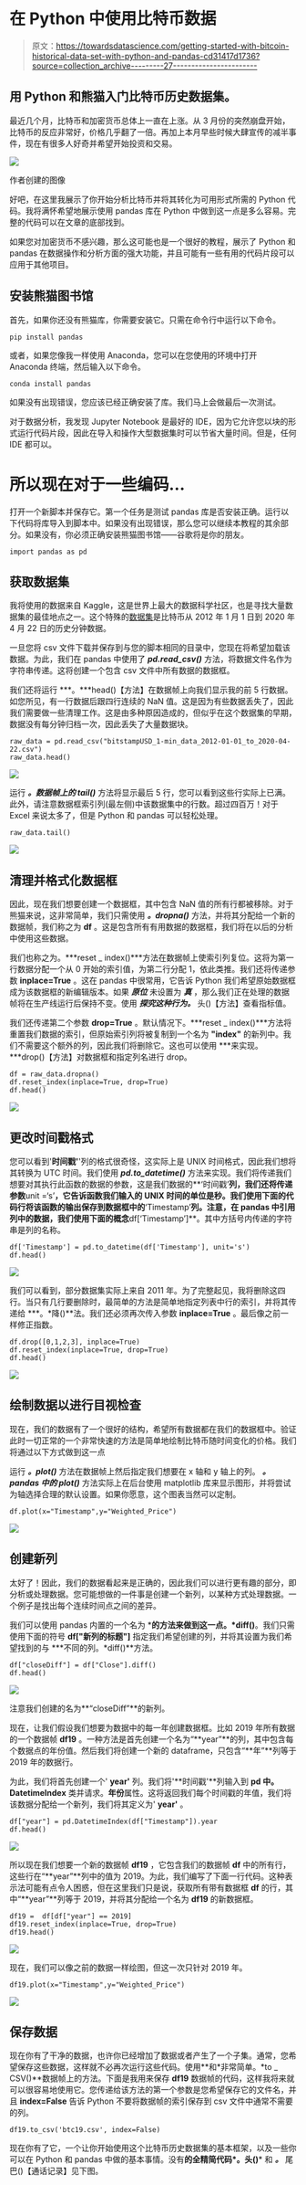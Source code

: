 # 在 Python 中使用比特币数据

> 原文：<https://towardsdatascience.com/getting-started-with-bitcoin-historical-data-set-with-python-and-pandas-cd31417d1736?source=collection_archive---------27----------------------->

## 用 Python 和熊猫入门比特币历史数据集。

最近几个月，比特币和加密货币总体上一直在上涨。从 3 月份的突然崩盘开始，比特币的反应非常好，价格几乎翻了一倍。再加上本月早些时候大肆宣传的减半事件，现在有很多人好奇并希望开始投资和交易。

![](img/d42f6ed01b6d1058a23d5e9b4a95d666.png)

作者创建的图像

好吧，在这里我展示了你开始分析比特币并将其转化为可用形式所需的 Python 代码。我将满怀希望地展示使用 pandas 库在 Python 中做到这一点是多么容易。完整的代码可以在文章的底部找到。

如果您对加密货币不感兴趣，那么这可能也是一个很好的教程，展示了 Python 和 pandas 在数据操作和分析方面的强大功能，并且可能有一些有用的代码片段可以应用于其他项目。

## 安装熊猫图书馆

首先，如果你还没有熊猫库，你需要安装它。只需在命令行中运行以下命令。

```
pip install pandas
```

或者，如果您像我一样使用 Anaconda，您可以在您使用的环境中打开 Anaconda 终端，然后输入以下命令。

```
conda install pandas
```

如果没有出现错误，您应该已经正确安装了库。我们马上会做最后一次测试。

对于数据分析，我发现 Jupyter Notebook 是最好的 IDE，因为它允许您以块的形式运行代码片段，因此在导入和操作大型数据集时可以节省大量时间。但是，任何 IDE 都可以。

# 所以现在对于一些编码…

打开一个新脚本并保存它。第一个任务是测试 pandas 库是否安装正确。运行以下代码将库导入到脚本中。如果没有出现错误，那么您可以继续本教程的其余部分。如果没有，你必须正确安装熊猫图书馆——谷歌将是你的朋友。

```
import pandas as pd
```

## 获取数据集

我将使用的数据来自 Kaggle，这是世界上最大的数据科学社区，也是寻找大量数据集的最佳地点之一。这个特殊的[数据集](https://www.kaggle.com/mczielinski/bitcoin-historical-data)是比特币从 2012 年 1 月 1 日到 2020 年 4 月 22 日的历史分钟数据。

一旦您将 csv 文件下载并保存到与您的脚本相同的目录中，您现在将希望加载该数据。为此，我们在 pandas 中使用了 ***pd.read_csv()*** 方法，将数据文件名作为字符串传递。这将创建一个包含 csv 文件中所有数据的数据框。

我们还将运行 ***。***head()【方法】在数据帧上向我们显示我的前 5 行数据。如您所见，有一行数据后跟四行连续的 NaN 值。这是因为有些数据丢失了，因此我们需要做一些清理工作。这是由多种原因造成的，但似乎在这个数据集的早期，数据没有每分钟归档一次，因此丢失了大量数据块。

```
raw_data = pd.read_csv("bitstampUSD_1-min_data_2012-01-01_to_2020-04-22.csv")
raw_data.head()
```

![](img/a0688d0360afddc09192e19ae5bd900f.png)

运行 ***。数据帧上的 tail()*** 方法将显示最后 5 行，您可以看到这些行实际上已满。此外，请注意数据框索引列(最左侧)中该数据集中的行数。超过四百万！对于 Excel 来说太多了，但是 Python 和 pandas 可以轻松处理。

```
raw_data.tail()
```

![](img/dbaa1f65649a38fead7174b1e180324d.png)

## 清理并格式化数据框

因此，现在我们想要创建一个数据框，其中包含 NaN 值的所有行都被移除。对于熊猫来说，这非常简单，我们只需使用 ***。dropna()*** 方法，并将其分配给一个新的数据帧，我们称之为 **df** 。这是包含所有有用数据的数据框，我们将在以后的分析中使用这些数据。

我们也称之为。***reset _ index()***方法在数据帧上使索引列复位。这将为第一行数据分配一个从 0 开始的索引值，为第二行分配 1，依此类推。我们还将传递参数 **inplace=True** 。这在 pandas 中很常用，它告诉 Python 我们希望原始数据框成为该数据框的新编辑版本。如果 ***原位*** 未设置为 ***真*** ，那么我们正在处理的数据帧将在生产线运行后保持不变。使用 ***探究这种行为。*** 头()【方法】查看指标值。

我们还传递第二个参数 **drop=True** 。默认情况下。***reset _ index()***方法将重置我们数据的索引，但原始索引列将被复制到一个名为 **"index"** 的新列中。我们不需要这个额外的列，因此我们将删除它。这也可以使用 ***来实现。***drop()【方法】对数据框和指定列名进行 drop。

```
df = raw_data.dropna()
df.reset_index(inplace=True, drop=True)
df.head()
```

![](img/0ced2a77ef907a6b4ad80a6e3165b7dd.png)

## 更改时间戳格式

您可以看到'**时间戳'**'列的格式很奇怪，这实际上是 UNIX 时间格式，因此我们想将其转换为 UTC 时间。我们使用 ***pd.to_datetime()*** 方法来实现。我们将传递我们想要对其执行此函数的数据的参数，这是我们数据的**‘时间戳’**列，我们还将传递参数**unit =‘s’**，它告诉函数我们输入的 UNIX 时间的单位是秒。我们使用下面的代码行将该函数的输出保存到数据框中的**‘Timestamp’**列。注意，在 pandas 中引用列中的数据，我们使用下面的概念**df[‘Timestamp’]**。其中方括号内传递的字符串是列的名称。

```
df['Timestamp'] = pd.to_datetime(df['Timestamp'], unit='s')
df.head()
```

![](img/2d12aeb94cf08510c6a5e82771b4a364.png)

我们可以看到，部分数据集实际上来自 2011 年。为了完整起见，我将删除这四行。当只有几行要删除时，最简单的方法是简单地指定列表中行的索引，并将其传递给 ***。*降()**法。我们还必须再次传入参数 **inplace=True** 。最后像之前一样修正指数。

```
df.drop([0,1,2,3], inplace=True)
df.reset_index(inplace=True, drop=True)
df.head()
```

![](img/3da6895079263939abeac502d3b75d39.png)

## 绘制数据以进行目视检查

现在，我们的数据有了一个很好的结构，希望所有数据都在我们的数据框中。验证此时一切正常的一个非常快速的方法是简单地绘制比特币随时间变化的价格。我们将通过以下方式做到这一点

运行 ***。plot()*** 方法在数据帧上然后指定我们想要在 x 轴和 y 轴上的列。 ***。pandas 中的 plot()*** 方法实际上在后台使用 matplotlib 库来显示图形，并将尝试为轴选择合理的默认设置。如果你愿意，这个图表当然可以定制。

```
df.plot(x="Timestamp",y="Weighted_Price")
```

![](img/59d4005e6b3a4b2509aec09e0f36dfd1.png)

## 创建新列

太好了！因此，我们的数据看起来是正确的，因此我们可以进行更有趣的部分，即分析或处理数据。您可能想做的一件事是创建一个新列，以某种方式处理数据。一个例子是找出每个连续时间点之间的差异。

我们可以使用 pandas 内置的一个名为 ***的方法来做到这一点。*diff()**。我们只需使用下面的符号 **df["新列的标题"]** 指定我们希望创建的列，并将其设置为我们希望找到的与 ***不同的列。*diff()**方法。

```
df["closeDiff"] = df["Close"].diff()
df.head()
```

![](img/6efeb01acb72135fc04ae3abdf06526f.png)

注意我们创建的名为**“closeDiff”**的新列。

现在，让我们假设我们想要为数据中的每一年创建数据框。比如 2019 年所有数据的一个数据帧 **df19** 。一种方法是首先创建一个名为“**year”**的列，其中包含每个数据点的年份值。然后我们将创建一个新的 dataframe，只包含“**年”**列等于 2019 年的数据行。

为此，我们将首先创建一个' **year'** 列。我们将'**时间戳'**列输入到 **pd 中。DatetimeIndex** 类并请求。**年份**属性。这将返回我们每个时间戳的年值，我们将该数据分配给一个新列，我们将其定义为' **year'** 。

```
df["year"] = pd.DatetimeIndex(df["Timestamp"]).year
df.head()
```

![](img/b39bd52689ac43c2e1e60c8e698fc088.png)

所以现在我们想要一个新的数据帧 **df19** ，它包含我们的数据帧 **df** 中的所有行，这些行在“**year”**列中的值为 2019。为此，我们编写了下面一行代码。这种表示法可能有点令人困惑，但在这里我们只是说，获取所有带有数据框 **df** 的行，其中“**year”**列等于 2019，并将其分配给一个名为 **df19** 的新数据框。

```
df19 =  df[df["year"] == 2019]
df19.reset_index(inplace=True, drop=True)
df19.head()
```

![](img/800b7d961b370a4c3a29fbe36d136281.png)

现在，我们可以像之前的数据一样绘图，但这一次只针对 2019 年。

```
df19.plot(x="Timestamp",y="Weighted_Price")
```

![](img/d3e366475df06fb2877621aed96f301b.png)

## 保存数据

现在你有了干净的数据，也许你已经增加了数据或者产生了一个子集。通常，您希望保存这些数据，这样就不必再次运行这些代码。使用**和*非常简单。*to _ CSV()**数据帧上的方法。下面是我用来保存 **df19** 数据帧的代码，这样我将来就可以很容易地使用它。您传递给该方法的第一个参数是您希望保存它的文件名，并且 **index=False** 告诉 Python 不要将数据帧的索引保存到 csv 文件中通常不需要的列。

```
df19.to_csv('btc19.csv', index=False)
```

现在你有了它，一个让你开始使用这个比特币历史数据集的基本框架，以及一些你可以在 Python 和 pandas 中做的基本事情。没有**的全精简代码*。头()*** 和 ***。*** 尾巴()【通话记录】见下图。